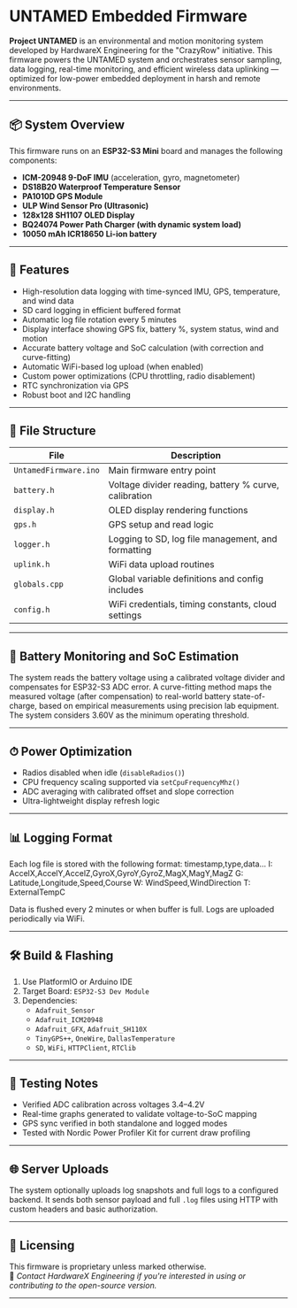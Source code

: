 # UNTAMED Embedded Firmware

**Project UNTAMED** is an environmental and motion monitoring system developed by HardwareX Engineering for the "CrazyRow" initiative. This firmware powers the UNTAMED system and orchestrates sensor sampling, data logging, real-time monitoring, and efficient wireless data uplinking — optimized for low-power embedded deployment in harsh and remote environments.

---

## 📦 System Overview

This firmware runs on an **ESP32-S3 Mini** board and manages the following components:

- **ICM-20948 9-DoF IMU** (acceleration, gyro, magnetometer)
- **DS18B20 Waterproof Temperature Sensor**
- **PA1010D GPS Module**
- **ULP Wind Sensor Pro (Ultrasonic)**
- **128x128 SH1107 OLED Display**
- **BQ24074 Power Path Charger (with dynamic system load)**
- **10050 mAh ICR18650 Li-ion battery**

---

## 🚀 Features

- High-resolution data logging with time-synced IMU, GPS, temperature, and wind data
- SD card logging in efficient buffered format
- Automatic log file rotation every 5 minutes
- Display interface showing GPS fix, battery %, system status, wind and motion
- Accurate battery voltage and SoC calculation (with correction and curve-fitting)
- Automatic WiFi-based log upload (when enabled)
- Custom power optimizations (CPU throttling, radio disablement)
- RTC synchronization via GPS
- Robust boot and I2C handling

---

## 📁 File Structure

| File               | Description |
|--------------------|-------------|
| `UntamedFirmware.ino` | Main firmware entry point |
| `battery.h`        | Voltage divider reading, battery % curve, calibration |
| `display.h`        | OLED display rendering functions |
| `gps.h`            | GPS setup and read logic |
| `logger.h`         | Logging to SD, log file management, and formatting |
| `uplink.h`         | WiFi data upload routines |
| `globals.cpp`      | Global variable definitions and config includes |
| `config.h`         | WiFi credentials, timing constants, cloud settings |

---

## 🔋 Battery Monitoring and SoC Estimation

The system reads the battery voltage using a calibrated voltage divider and compensates for ESP32-S3 ADC error. A curve-fitting method maps the measured voltage (after compensation) to real-world battery state-of-charge, based on empirical measurements using precision lab equipment. The system considers 3.60V as the minimum operating threshold.

---

## ⏱ Power Optimization

- Radios disabled when idle (`disableRadios()`)
- CPU frequency scaling supported via `setCpuFrequencyMhz()`
- ADC averaging with calibrated offset and slope correction
- Ultra-lightweight display refresh logic

---

## 📊 Logging Format

Each log file is stored with the following format:
timestamp,type,data...
I: AccelX,AccelY,AccelZ,GyroX,GyroY,GyroZ,MagX,MagY,MagZ
G: Latitude,Longitude,Speed,Course
W: WindSpeed,WindDirection
T: ExternalTempC

Data is flushed every 2 minutes or when buffer is full. Logs are uploaded periodically via WiFi.

---

## 🛠 Build & Flashing

1. Use PlatformIO or Arduino IDE
2. Target Board: `ESP32-S3 Dev Module`
3. Dependencies:
   - `Adafruit_Sensor`
   - `Adafruit_ICM20948`
   - `Adafruit_GFX`, `Adafruit_SH110X`
   - `TinyGPS++`, `OneWire`, `DallasTemperature`
   - `SD`, `WiFi`, `HTTPClient`, `RTClib`

---

## 🧪 Testing Notes

- Verified ADC calibration across voltages 3.4–4.2V
- Real-time graphs generated to validate voltage-to-SoC mapping
- GPS sync verified in both standalone and logged modes
- Tested with Nordic Power Profiler Kit for current draw profiling

---

## 🌐 Server Uploads

The system optionally uploads log snapshots and full logs to a configured backend. It sends both sensor payload and full `.log` files using HTTP with custom headers and basic authorization.

---

## 📄 Licensing

This firmware is proprietary unless marked otherwise.  
📩 *Contact HardwareX Engineering if you're interested in using or contributing to the open-source version.*

---


